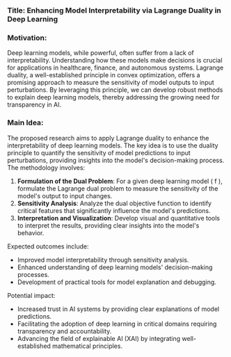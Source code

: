 ### Title: Enhancing Model Interpretability via Lagrange Duality in Deep Learning

### Motivation:
Deep learning models, while powerful, often suffer from a lack of interpretability. Understanding how these models make decisions is crucial for applications in healthcare, finance, and autonomous systems. Lagrange duality, a well-established principle in convex optimization, offers a promising approach to measure the sensitivity of model outputs to input perturbations. By leveraging this principle, we can develop robust methods to explain deep learning models, thereby addressing the growing need for transparency in AI.

### Main Idea:
The proposed research aims to apply Lagrange duality to enhance the interpretability of deep learning models. The key idea is to use the duality principle to quantify the sensitivity of model predictions to input perturbations, providing insights into the model's decision-making process. The methodology involves:

1. **Formulation of the Dual Problem**: For a given deep learning model \( f \), formulate the Lagrange dual problem to measure the sensitivity of the model's output to input changes.
2. **Sensitivity Analysis**: Analyze the dual objective function to identify critical features that significantly influence the model's predictions.
3. **Interpretation and Visualization**: Develop visual and quantitative tools to interpret the results, providing clear insights into the model's behavior.

Expected outcomes include:

- Improved model interpretability through sensitivity analysis.
- Enhanced understanding of deep learning models' decision-making processes.
- Development of practical tools for model explanation and debugging.

Potential impact:

- Increased trust in AI systems by providing clear explanations of model predictions.
- Facilitating the adoption of deep learning in critical domains requiring transparency and accountability.
- Advancing the field of explainable AI (XAI) by integrating well-established mathematical principles.